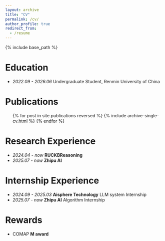 ```yaml
---
layout: archive
title: "CV"
permalink: /cv/
author_profile: true
redirect_from:
  - /resume
---
```


{% include base_path %}

Education
====
- *2022.09 - 2026.06* Undergraduate Student, Renmin University of China

Publications
====
  <ul>{% for post in site.publications reversed %}
    {% include archive-single-cv.html %}
  {% endfor %}</ul>

Research Experience
===
- *2024.04 - now* **RUCKBReasoning**
- *2025.07 - now* **Zhipu AI**

Internship Experience
===
- *2024.09 - 2025.03* **Aisphere Technology** LLM system Internship
- *2025.07 - now* **Zhipu AI** Algorithm Internship

Rewards
===
- COMAP **M award**